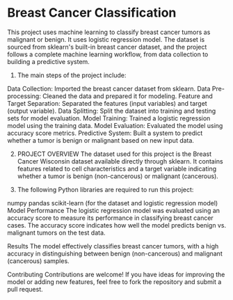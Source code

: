 # Breast Cancer Classification

This project uses machine learning to classify breast cancer tumors as malignant or benign. It uses logistic regression model. The dataset is sourced from sklearn's built-in breast cancer dataset, and the project follows a complete machine learning workflow, from data collection to building a predictive system.

1.  The main steps of the project include:

Data Collection: Imported the breast cancer dataset from sklearn.
Data Pre-processing: Cleaned the data and prepared it for modeling.
Feature and Target Separation: Separated the features (input variables) and target (output variable).
Data Splitting: Split the dataset into training and testing sets for model evaluation.
Model Training: Trained a logistic regression model using the training data.
Model Evaluation: Evaluated the model using accuracy score metrics.
Predictive System: Built a system to predict whether a tumor is benign or malignant based on new input data.

2.  PROJECT OVERVIEW
   The dataset used for this project is the Breast Cancer Wisconsin dataset available directly through sklearn. It contains features related to cell characteristics and a target variable indicating whether a tumor is benign (non-cancerous) or malignant (cancerous).


3. The following Python libraries are required to run this project:

numpy
pandas
scikit-learn (for the dataset and logistic regression model)
Model Performance
The logistic regression model was evaluated using an accuracy score to measure its performance in classifying breast cancer cases. The accuracy score indicates how well the model predicts benign vs. malignant tumors on the test data.

Results
The model effectively classifies breast cancer tumors, with a high accuracy in distinguishing between benign (non-cancerous) and malignant (cancerous) samples.

Contributing
Contributions are welcome! If you have ideas for improving the model or adding new features, feel free to fork the repository and submit a pull request.

